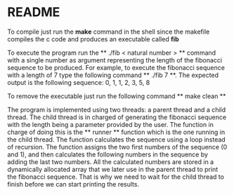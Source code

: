 # README

To compile just run the **make** command in the shell since the makefile compiles the c code and produces an executable called **fib**

To execute the program run the ** ./fib < natural number > ** command with a single number as argument representing the length of the fibonacci sequence to be produced. For example, to execute the fibonacci sequence with a length of 7 type the following command ** ./fib 7 **. The expected output is the following sequence: 0, 1, 1, 2, 3, 5, 8

To remove the executable just run the following command ** make clean **

The program is implemented using two threads: a parent thread and a child thread. The child thread is in charged of generating the fibonacci sequence with the length being a parameter provided by the user. The function in charge of doing this is the ** runner ** function which is the one running in the child thread. The function calculates the sequence using a loop instead of recursion. The function assigns the two first numbers of the sequence (0 and 1), and then calculates the following numbers in the sequence by adding the last two numbers. All the calculated numbers are stored in a dynamically allocated array that we later use in the parent thread to print the fibonacci sequence. That is why we need to wait for the child thread to finish before we can start printing the results. 